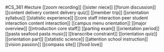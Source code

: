 #CS_361
#lecture
[[zoom recording]]
[[sister niece]]
[[forum discussion]]
[[content delivery content delivery quiz]]
[[member trip]]
[[orientation syllabus]]
[[statistic experience]]
[[core staff interaction peer student interaction content interaction]]
[[campus menu orientation]]
[[major overview]]
[[introduction core staff]]
[[parting exam]]
[[orientation period]]
[[pasta seafood pasta music]]
[[transcribe constraint]]
[[orientation quiz]]
[[orientation part]]
[[statistic science]]
[[attention school instruction]]
[[vision passion]]
[[compass site]]
[[food love]]
